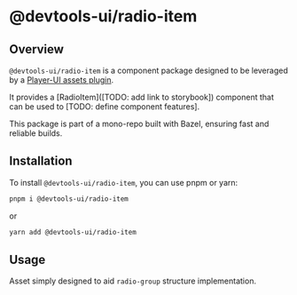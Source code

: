 # @devtools-ui/radio-item

## Overview

`@devtools-ui/radio-item` is a component package designed to be leveraged by a [Player-UI assets plugin](https://player-ui.github.io/next/plugins).

It provides a [RadioItem]([TODO: add link to storybook]) component that can be used to [TODO: define component features].

This package is part of a mono-repo built with Bazel, ensuring fast and reliable builds.

## Installation

To install `@devtools-ui/radio-item`, you can use pnpm or yarn:

```sh
pnpm i @devtools-ui/radio-item
```

or

```sh
yarn add @devtools-ui/radio-item
```

## Usage

Asset simply designed to aid `radio-group` structure implementation.



